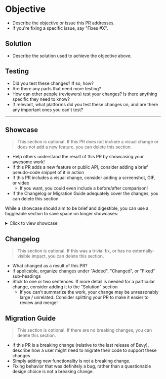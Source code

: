 # Objective

- Describe the objective or issue this PR addresses.
- If you're fixing a specific issue, say "Fixes #X".

## Solution

- Describe the solution used to achieve the objective above.

## Testing

- Did you test these changes? If so, how?
- Are there any parts that need more testing?
- How can other people (reviewers) test your changes? Is there anything specific they need to know?
- If relevant, what platforms did you test these changes on, and are there any important ones you can't test?

---

## Showcase

> This section is optional. If this PR does not include a visual change or does not add a new feature, you can delete this section.

- Help others understand the result of this PR by showcasing your awesome work!
- If this PR adds a new feature or public API, consider adding a brief pseudo-code snippet of it in action
- If this PR includes a visual change, consider adding a screenshot, GIF, or video
  - If you want, you could even include a before/after comparison!
- If the Changelog or Migration Guide adequately cover the changes, you can delete this section

While a showcase should aim to be brief and digestible, you can use a toggleable section to save space on longer showcases:

<details>
  <summary>Click to view showcase</summary>

```rust
println!("My super cool code.");
```

</details>

## Changelog

> This section is optional. If this was a trivial fix, or has no externally-visible impact, you can delete this section.

- What changed as a result of this PR?
- If applicable, organize changes under "Added", "Changed", or "Fixed" sub-headings
- Stick to one or two sentences. If more detail is needed for a particular change, consider adding it to the "Solution" section
  - If you can't summarize the work, your change may be unreasonably large / unrelated. Consider splitting your PR to make it easier to review and merge!

## Migration Guide

> This section is optional. If there are no breaking changes, you can delete this section.

- If this PR is a breaking change (relative to the last release of Bevy), describe how a user might need to migrate their code to support these changes
- Simply adding new functionality is not a breaking change.
- Fixing behavior that was definitely a bug, rather than a questionable design choice is not a breaking change.
